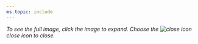 ```yaml
---
ms.topic: include
---
```


*To see the full image, click the image to expand. Choose the ![close icon](/azure/devops/media/icons/close-filter.png) close icon to close.* 
